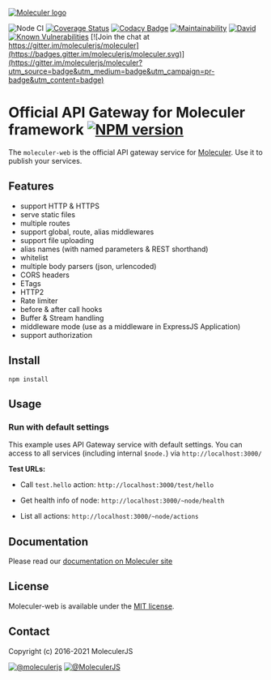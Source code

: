 [![Moleculer logo](http://moleculer.services/images/banner.png)](https://github.com/moleculerjs/moleculer)

![Node CI](https://github.com/moleculerjs/moleculer-web/workflows/Node%20CI/badge.svg)
[![Coverage Status](https://coveralls.io/repos/github/moleculerjs/moleculer-web/badge.svg?branch=master)](https://coveralls.io/github/moleculerjs/moleculer-web?branch=master)
[![Codacy Badge](https://api.codacy.com/project/badge/Grade/5d0c3b3d03bd4e8683a19630a32ad22b)](https://www.codacy.com/app/mereg-norbert/moleculer-web?utm_source=github.com&amp;utm_medium=referral&amp;utm_content=moleculerjs/moleculer-web&amp;utm_campaign=Badge_Grade)
[![Maintainability](https://api.codeclimate.com/v1/badges/6d81a3b83b448bbb1f99/maintainability)](https://codeclimate.com/github/moleculerjs/moleculer-web/maintainability)
[![David](https://img.shields.io/david/moleculerjs/moleculer-web.svg)](https://david-dm.org/moleculerjs/moleculer-web)
[![Known Vulnerabilities](https://snyk.io/test/github/moleculerjs/moleculer-web/badge.svg)](https://snyk.io/test/github/moleculerjs/moleculer-web)
[![Join the chat at https://gitter.im/moleculerjs/moleculer](https://badges.gitter.im/moleculerjs/moleculer.svg)](https://gitter.im/moleculerjs/moleculer?utm_source=badge&utm_medium=badge&utm_campaign=pr-badge&utm_content=badge)

# Official API Gateway for Moleculer framework  [![NPM version](https://img.shields.io/npm/v/moleculer-web.svg)](https://www.npmjs.com/package/moleculer-web)


The `moleculer-web` is the official API gateway service for [Moleculer](https://github.com/moleculerjs/moleculer). Use it to publish your services.

## Features
* support HTTP & HTTPS
* serve static files
* multiple routes
* support global, route, alias middlewares
* support file uploading
* alias names (with named parameters & REST shorthand)
* whitelist
* multiple body parsers (json, urlencoded)
* CORS headers
* ETags
* HTTP2
* Rate limiter
* before & after call hooks
* Buffer & Stream handling
* middleware mode (use as a middleware in ExpressJS Application)
* support authorization

## Install
```
npm install
```

## Usage

### Run with default settings
This example uses API Gateway service with default settings.
You can access to all services (including internal `$node.`) via `http://localhost:3000/`

**Test URLs:**	
- Call `test.hello` action: `http://localhost:3000/test/hello`

- Get health info of node: `http://localhost:3000/~node/health`
- List all actions: `http://localhost:3000/~node/actions`

## Documentation
Please read our [documentation on Moleculer site](http://moleculer.services/docs/moleculer-web.html)

## License
Moleculer-web is available under the [MIT license](https://tldrlegal.com/license/mit-license).

## Contact
Copyright (c) 2016-2021 MoleculerJS

[![@moleculerjs](https://img.shields.io/badge/github-moleculerjs-green.svg)](https://github.com/moleculerjs) [![@MoleculerJS](https://img.shields.io/badge/twitter-MoleculerJS-blue.svg)](https://twitter.com/MoleculerJS)